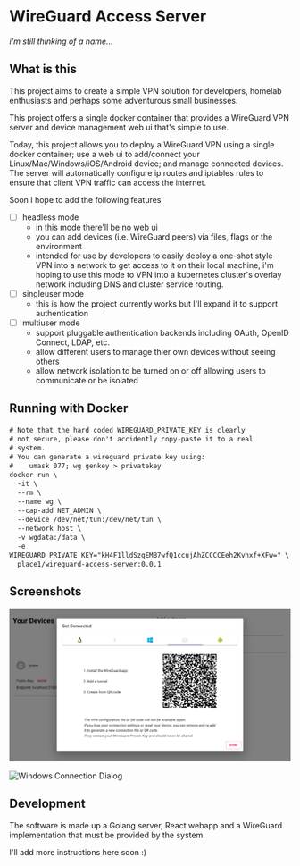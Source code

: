 # WireGuard Access Server

_i'm still thinking of a name..._

## What is this

This project aims to create a simple VPN solution for developers,
homelab enthusiasts and perhaps some adventurous small businesses.

This project offers a single docker container that provides a WireGuard
VPN server and device management web ui that's simple to use.

Today, this project allows you to deploy a WireGuard VPN using a single
docker container; use a web ui to add/connect your Linux/Mac/Windows/iOS/Android
device; and manage connected devices. The server will automatically
configure ip routes and iptables rules to ensure that client VPN traffic
can access the internet.

Soon I hope to add the following features

- [ ] headless mode
  * in this mode there'll be no web ui
  * you can add devices (i.e. WireGuard peers) via files, flags or the environment
  * intended for use by developers to easily deploy a one-shot style
    VPN into a network to get access to it on their local machine,
    i'm hoping to use this mode to VPN into a kubernetes cluster's
    overlay network including DNS and cluster service routing.
- [ ] singleuser mode
  * this is how the project currently works but I'll expand it to support authentication
- [ ] multiuser mode
  * support pluggable authentication backends including OAuth, OpenID Connect, LDAP, etc.
  * allow different users to manage thier own devices without seeing others
  * allow network isolation to be turned on or off allowing users to communicate or be isolated

## Running with Docker

```
# Note that the hard coded WIREGUARD_PRIVATE_KEY is clearly
# not secure, please don't accidently copy-paste it to a real
# system.
# You can generate a wireguard private key using:
#    umask 077; wg genkey > privatekey
docker run \
  -it \
  --rm \
  --name wg \
  --cap-add NET_ADMIN \
  --device /dev/net/tun:/dev/net/tun \
  --network host \
  -v wgdata:/data \
  -e WIREGUARD_PRIVATE_KEY="kH4F1lldSzgEMB7wfQ1ccujAhZCCCCEeh2Kvhxf+XFw=" \
  place1/wireguard-access-server:0.0.1
```

## Screenshots

![IOS Connection Dialog](./screenshots/get-connected-ios.png)

![Windows Connection Dialog](./screenshots/get-connected.png)

## Development

The software is made up a Golang server, React webapp and a WireGuard
implementation that must be provided by the system.

I'll add more instructions here soon :)
